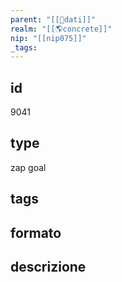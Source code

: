 ```yaml
---
parent: "[[💾dati]]"
realm: "[[🌎concrete]]"
nip: "[[nip075]]"
_tags:
---
```

## id
9041
## type
zap goal
## tags
## formato

## descrizione

